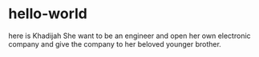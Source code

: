 # hello-world

here is Khadijah
She want to be an engineer and open her own electronic company and give the company to her beloved younger brother.
